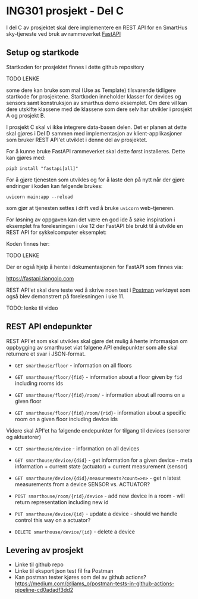 # ING301 prosjekt - Del C

I del C av prosjektet skal dere implementere en REST API for en SmartHus sky-tjeneste ved bruk av rammeverket [FastAPI](https://fastapi.tiangolo.com)

## Setup og startkode

Startkoden for prosjektet finnes i dette github repository 

TODO LENKE

some dere kan bruke som mal (Use as Template) tilsvarende tidligere startkode for prosjektene. Startkoden inneholder klasser for devices og sensors samt konstruksjon av smarthus demo eksemplet. Om dere vil kan dere utskifte klassene med de klassene som dere selv har utvikler i prosjekt A og prosjekt B. 

I prosjekt C skal vi ikke integrere data-basen delen. Det er planen at dette skal gjøres i Del D sammen med implementasjon av klient-applikasjoner som bruker REST API'et utviklet i denne del av prosjektet.

For å kunne bruke FastAPI rammeverket skal dette først installeres. Dette kan gjøres med:

```
pip3 install "fastapi[all]"
```

For å gjøre tjenesten som utvikles og for å laste den på nytt når der gjøre endringer i koden kan følgende brukes:

```
uvicorn main:app --reload
```

som gjør at tjenesten settes i drift ved å bruke `uvicorn` web-tjeneren. 

For løsning av oppgaven kan det være en god ide å søke inspiration i eksemplet fra forelesningen i uke 12 der FastAPI ble brukt til å utvikle en REST API for sykkelcomputer eksemplet:

Koden finnes her:

TODO LENKE

Der er også hjelp å hente i dokumentasjonen for FastAPI som finnes via:

https://fastapi.tiangolo.com

REST API'et skal dere teste ved å skrive noen test i [Postman](https://www.postman.com) verktøyet som også blev demonstrert på forelesningen i uke 11. 

TODO: lenke til video

## REST API endepunkter

REST API'et som skal utvikles skal gjøre det mulig å hente informasjon om oppbygging av smarthuset viat følgene API endepunkter som alle skal returnere et svar i JSON-format.


- `GET smarthouse/floor` - information on all floors

- `GET smarthouse/floor/{fid}` - information about a floor given by `fid` including rooms ids
 
- `GET smarthouse/floor/{fid}/room/` - information about all rooms on a given floor

- `GET smarthouse/floor/{fid}/room/{rid}`- information about a specific room on a given floor including device ids

Videre skal API'et ha følgende endepunkter for tilgang til devices (sensorer og aktuatorer)

- `GET smarthouse/device` - information on all devices

- `GET smarthouse/device/{did}` - get information for a given device - meta information + current state (actuator) + current measurement (sensor)

- `GET smarthouse/device/{did}/measurements?count=>n>` - get n latest measurements from a device SENSOR vs. ACTUATOR?

- `POST smarthouse/room/{rid}/device` - add new device in a room - will return representation including new id

- `PUT smarthouse/device/{id}` - update a device - should we handle control this way on a actuator?

- `DELETE smarthouse/device/{id}` - delete a device

## Levering av prosjekt

- Linke til github repo
- Linke til eksport json test fil fra Postman
- Kan postman tester kjøres som del av github actions? https://medium.com/@liams_o/postman-tests-in-github-actions-pipeline-cd0adadf3dd2
